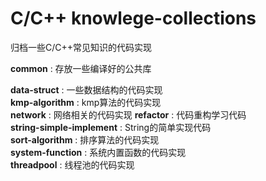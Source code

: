# C/C++ knowlege-collections
归档一些C/C++常见知识的代码实现

**common** : 存放一些编译好的公共库  

**data-struct** : 一些数据结构的代码实现  
**kmp-algorithm** : kmp算法的代码实现  
**network** : 网络相关的代码实现
**refactor** : 代码重构学习代码  
**string-simple-implement** : String的简单实现代码  
**sort-algorithm** : 排序算法的代码实现  
**system-function** : 系统内置函数的代码实现  
**threadpool** : 线程池的代码实现  

